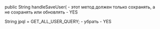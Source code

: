 public String handleSaveUser( - этот метод должен только сохранять, а не сохранять или обновлять - YES

String jpql = GET_ALL_USER_QUERY; - убрать - YES